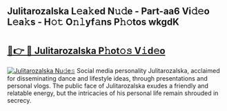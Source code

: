 ## Julitarozalska L𝚎a𝚔ed N𝚞𝚍e - Part-aa6 Vi𝚍𝚎o L𝚎a𝚔s - H𝚘𝚝 O𝚗𝚕yf𝚊ns P𝚑𝚘tos wkgdK

# <h2><a href="http://kf9ghw.oniu.top/?m=Julitarozalska">🔗👉 🔴 Julitarozalska P𝚑ot𝚘𝚜 V𝚒d𝚎o</a></h2>

[![Julitarozalska Nu𝚍e𝚜](https://i.imgur.com/0qMVB7G.gif)](http://kf9ghw.oniu.top/?m=Julitarozalska)
Social media personality Julitarozalska, acclaimed for disseminating dance and lifestyle ideas, through presentations and personal vlogs. The public face of Julitarozalska exudes a friendly and relatable energy, but the intricacies of his personal life remain shrouded in secrecy.  
